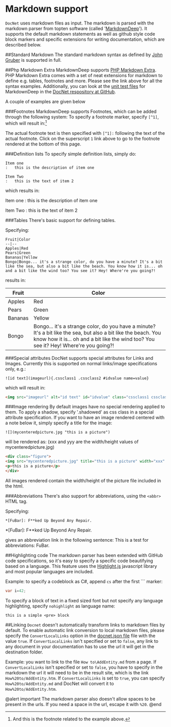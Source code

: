 Markdown support
================

`DocNet` uses markdown files as input. The markdown is parsed with the markdown parser from topten software (called '[MarkdownDeep](http://www.toptensoftware.com/markdowndeep/)'). It supports the default markdown statements as well as github style code block markers and specific extensions for writing documentation, which are described below.

##Standard Markdown
The standard markdown syntax as defined by [John Gruber](https://daringfireball.net/projects/markdown/) is supported in full. 

##Php Markdown Extra
MarkdownDeep supports [PHP Markdown Extra](https://michelf.ca/projects/php-markdown/extra/). PHP Markdown Extra comes with a set of neat extensions for markdown to define e.g. tables, footnotes and more. Please see the link above for all the syntax examples. Additionally, you can look at the [unit test files](https://github.com/FransBouma/DocNet/tree/master/src/MarkdownDeepTests/testfiles/extramode) for MarkdownDeep in the [DocNet respository at GitHub](https://github.com/FransBouma/DocNet).  

A couple of examples are given below

###Footnotes
MarkdownDeep supports Footnotes, which can be added through the following system: To specify a footnote marker, specify `[^1]`, which will result in:[^1]

The actual footnote text is then specified with `[^1]:` following the text of the actual footnote. Click on the superscript `1` link above to go to the footnote rendered at the bottom of this page. 

[^1]: And this is the footnote related to the example above.

###Definition lists
To specify simple definition lists, simply do:

```
Item one
:   this is the description of item one

Item Two
:   this is the text of item 2
```

which results in: 

Item one
:   this is the description of item one

Item Two
:   this is the text of item 2

###Tables
There's basic support for defining tables. 

Specifying: 
```
Fruit|Color
--|--
Apples|Red
Pears|Green
Bananas|Yellow
Bongo|Bongo... it's a strange color, do you have a minute? It's a bit like the sea, but also a bit like the beach. You know how it is... oh and a bit like the wind too? You see it? Hey! Where're you going?! 
```

results in:

Fruit|Color
--|--
Apples|Red
Pears|Green
Bananas|Yellow
Bongo|Bongo... it's a strange color, do you have a minute? It's a bit like the sea, but also a bit like the beach. You know how it is... oh and a bit like the wind too? You see it? Hey! Where're you going?!

###Special attributes
DocNet supports special attributes for Links and Images. Currently this is supported on normal links/image specifications only, e.g.:
```
![id text](imageurl){.cssclass1 .cssclass2 #idvalue name=value}
```
which will result in:
```html
<img src="imageurl" alt="id text" id="idvalue" class="cssclass1 cssclass2" name="value" />
```

###Image rendering
By default images have no special rendering applied to them. To apply a shadow, specify '.shadowed' as css class in a special attribute specification. 
If you want to have an image rendered centered with a note below it, simply specify a title for the image: 

```
![](mycenteredpicture.jpg "this is a picture")
```

will be rendered as: (xxx and yyy are the width/height values of mycenteredpicture.jpg)
```html
<div class="figure">
<img src="mycenteredpicture.jpg" title="this is a picture" width="xxx" height="yyy"/>
<p>this is a picture</p>
</div>
```

All images rendered contain the width/height of the picture file included in the html.

###Abbreviations
There's also support for abbreviations, using the `<abbr>` HTML tag. 

Specifying:
```
*[FuBar]: F**ked Up Beyond Any Repair.
```
*[FuBar]: F**ked Up Beyond Any Repair.

gives an abbreviation link in the following sentence: This is a test for abbreviations: FuBar.

##Highlighting code
The markdown parser has been extended with GitHub code specifications, so it's easy to specify a specific code beautifying based on a language. This feature uses the [Highlight.js](https://highlightjs.org/) javascript library and most popular languages are included. 

Example: to specify a codeblock as C#, append `cs` after the first ``` marker:

```cs
var i=42;
```

To specify a block of text in a fixed sized font but not specify any language highlighting, specify `nohighlight` as language name:

```nohighlight
this is a simple <pre> block
```

##Linking
`Docnet` doesn't automatically transform links to markdown files by default. To enable automatic link conversion to local markdown files, please specify the `ConvertLocalLinks` option in the [docnet.json file](docnetjson.md) file with the value `true`. If `ConvertLocalLinks` isn't specified or set to `false`, any link to any document in your documentation has to use the url it will get in the destination folder. 

Example: you want to link to the file `How to\AddEntity.md` from a page. If `ConvertLocalLinks` isn't specified or set to `false`, you have to specify in the markdown the url it will need to be in the result site, which is the link `How%20to/AddEntity.htm`. If `ConvertLocalLinks` is set to `true`, you can specify `How%20to/AddEntity.md` and DocNet will convert it to `How%20to/AddEntity.htm`.

@alert important
The markdown parser also doesn't allow spaces to be present in the urls. If you need a space in the url, escape it with `%20`. 
@end

